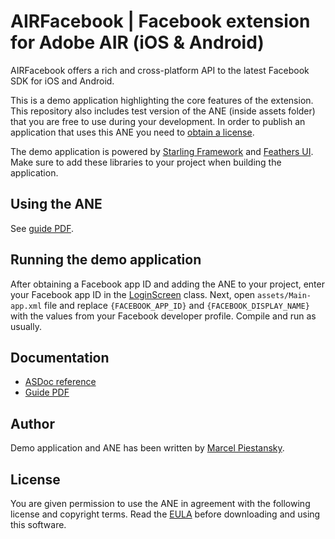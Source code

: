 AIRFacebook | Facebook extension for Adobe AIR (iOS & Android)
==============================================================

AIRFacebook offers a rich and cross-platform API to the latest Facebook SDK for iOS and Android.

This is a demo application highlighting the core features of the extension. This repository also includes test version of the ANE (inside assets folder) that you are free to use during your development. In order to publish an application that uses this ANE you need to [obtain a license](https://gumroad.com/l/airFB).

The demo application is powered by [Starling Framework](https://github.com/Gamua/Starling-Framework) and [Feathers UI](https://github.com/joshtynjala/feathers). Make sure to add these libraries to your project when building the application.

Using the ANE
-------------

See [guide PDF](http://nativeextensions.marpies.com/facebook/guide.pdf).

Running the demo application
----------------------------

After obtaining a Facebook app ID and adding the ANE to your project, enter your Facebook app ID in the [LoginScreen](#) class. Next, open `assets/Main-app.xml` file and replace `{FACEBOOK_APP_ID}` and `{FACEBOOK_DISPLAY_NAME}` with the values from your Facebook developer profile. Compile and run as usually.

Documentation
-------------

* [ASDoc reference](http://nativeextensions.marpies.com/facebook/docs/)
* [Guide PDF](http://nativeextensions.marpies.com/facebook/guide.pdf)

Author
------

Demo application and ANE has been written by [Marcel Piestansky](http://marpies.com).

License
-------

You are given permission to use the ANE in agreement with the following license and copyright terms.
Read the [EULA](LICENSE.txt) before downloading and using this software.